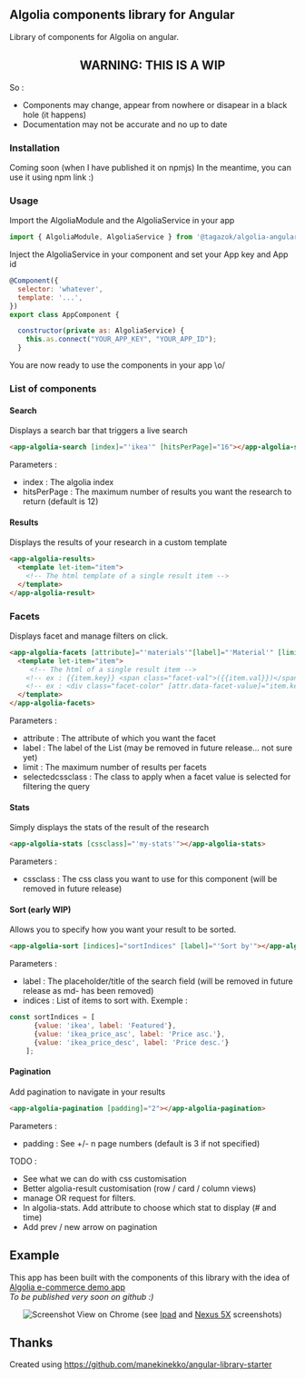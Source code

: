 ## Algolia components library for Angular

Library of components for Algolia on angular.

  <h2 align="center">WARNING: THIS IS A WIP</h2>

So :
* Components may change, appear from nowhere or disapear in a black hole (it happens)
* Documentation may not be accurate and no up to date

### Installation
Coming soon (when I have published it on npmjs)
In the meantime, you can use it using npm link :)

### Usage
Import the AlgoliaModule and the AlgoliaService in your app
```javascript
import { AlgoliaModule, AlgoliaService } from '@tagazok/algolia-angular-components'
```  
  
Inject the AlgoliaService in your component and set your App key and App id

```javascript
@Component({
  selector: 'whatever',
  template: '...',
})
export class AppComponent {

  constructor(private as: AlgoliaService) {
    this.as.connect("YOUR_APP_KEY", "YOUR_APP_ID");
  }
```
You are now ready to use the components in your app \o/

### List of components

#### Search
Displays a search bar that triggers a live search
```html
<app-algolia-search [index]="'ikea'" [hitsPerPage]="16"></app-algolia-search>
```
Parameters :
* index : The algolia index
* hitsPerPage : The maximum number of results you want the research to return (default is 12)


#### Results
Displays the results of your research in a custom template
```html
<app-algolia-results>
  <template let-item="item">
    <!-- The html template of a single result item -->
  </template>
</app-algolia-result>
```

### Facets
Displays facet and manage filters on click.
```html
<app-algolia-facets [attribute]="'materials'"[label]="'Material'" [limit]="'10'" [selectedcssclass]="'selected-filter'">
  <template let-item="item">
     <!-- The html of a single result item -->
    <!-- ex : {{item.key}} <span class="facet-val">({{item.val}})</span> -->
    <!-- ex : <div class="facet-color" [attr.data-facet-value]="item.key">&nbsp;</div> -->
  </template>
</app-algolia-facets>
```
Parameters :
* attribute : The attribute of which you want the facet
* label : The label of the List (may be removed in future release... not sure yet)
* limit : The maximum number of results per facets
* selectedcssclass : The class to apply when a facet value is selected for filtering the query


#### Stats
Simply displays the stats of the result of the research
```html
<app-algolia-stats [cssclass]="'my-stats'"></app-algolia-stats>
```
Parameters :
* cssclass : The css class you want to use for this component (will be removed in future release)

#### Sort (early WIP)
Allows you to specify how you want your result to be sorted.
```html
<app-algolia-sort [indices]="sortIndices" [label]="'Sort by'"></app-algolia-sort>
```
Parameters :
* label : The placeholder/title of the search field (will be removed in future release as md- has been removed)
* indices : List of items to sort with. Exemple :
```javascript
const sortIndices = [
      {value: 'ikea', label: 'Featured'},
      {value: 'ikea_price_asc', label: 'Price asc.'},
      {value: 'ikea_price_desc', label: 'Price desc.'}
    ];
```

#### Pagination
Add pagination to navigate in your results
```html
<app-algolia-pagination [padding]="2"></app-algolia-pagination>
```
Parameters :
* padding : See +/- n page numbers (default is 3 if not specified)

TODO :
* See what we can do with css customisation 
* Better algolia-result customisation (row / card / column views)
* manage OR request for filters.
* In algolia-stats. Add attribute to choose which stat to display (# and time)
* Add prev / new arrow on pagination

## Example
This app has been built with the components of this library with the idea of <a href="https://community.algolia.com/instantsearch.js/examples/e-commerce/">Algolia e-commerce demo app</a>  
*To be published very soon on github :)*
<p align="center">
  <img src="http://oleplus.free.fr/screenshots/algolia-computer.png" alt="Screenshot" />
  View on Chrome (see <a href="http://oleplus.free.fr/screenshots/algolia-ipad.png" title="Ipad" target="_blank">Ipad</a> and <a href="http://oleplus.free.fr/screenshots/algolia-android.png" title="Nexus 5X" target="_blank">Nexus 5X</a> screenshots)
</p>


## Thanks
Created using https://github.com/manekinekko/angular-library-starter
